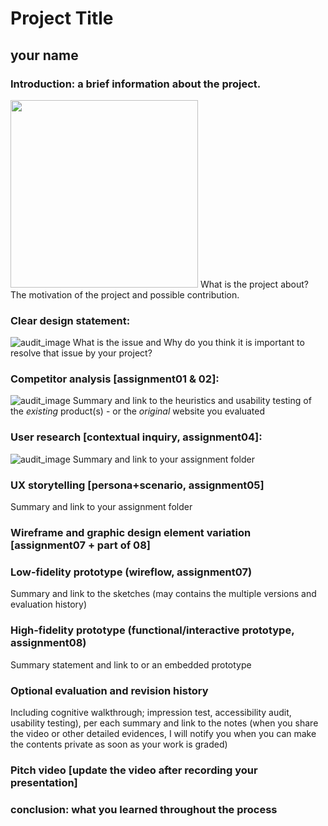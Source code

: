 # Project Title
## your name


### Introduction: a brief information about the project. 
<img src="https://ux-ui-design-lab.github.io/DH150-demo-2020W/assignment07/color-contrast.png" height="300px"> 
What is the project about? The motivation of the project and possible contribution.

### Clear design statement: 
![audit_image](https://ux-ui-design-lab.github.io/DH150-demo-2020W/assignment07/Audit_color_sookie.png)
What is the issue and Why do you think it is important to resolve that issue by your project? 

### Competitor analysis [assignment01 & 02]:
![audit_image](https://ux-ui-design-lab.github.io/DH150-demo-2020W/assignment07/Audit_color_sookie.png&s=200)
Summary and link to the heuristics and usability testing of the *existing* product(s) - or the *original* website you evaluated

### User research [contextual inquiry, assignment04]:
![audit_image](https://ux-ui-design-lab.github.io/DH150-demo-2020W/assignment07/Audit_color_sookie.png|width=100px)
Summary and link to your assignment folder

### UX storytelling [persona+scenario, assignment05]
Summary and link to your assignment folder

### Wireframe and graphic design element variation [assignment07 + part of 08]

### Low-fidelity prototype (wireflow, assignment07)
Summary and link to the sketches (may contains the multiple versions and evaluation history)

### High-fidelity prototype (functional/interactive prototype, assignment08)
Summary statement and link to or an embedded prototype

### Optional evaluation and revision history 
Including cognitive walkthrough; impression test, accessibility audit, usability testing), per each summary and link to the notes (when you share the video or other detailed evidences, I will notify you when you can make the contents private as soon as your work is graded)

### Pitch video [update the video after recording your presentation]

### conclusion: what you learned throughout the process



